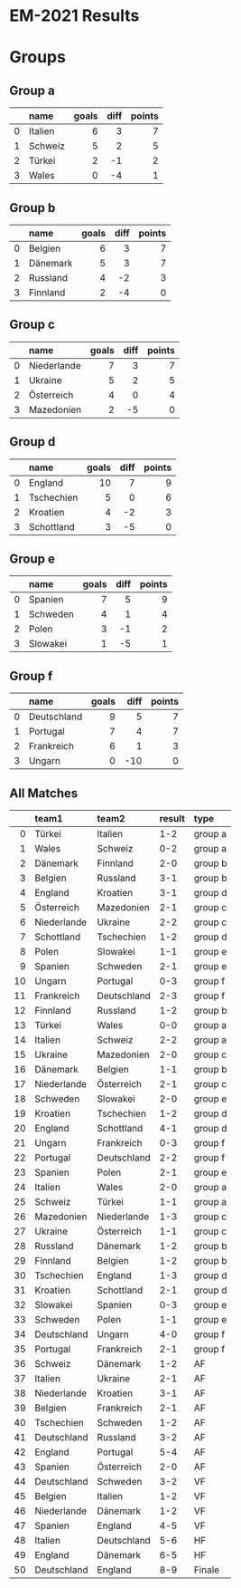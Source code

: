 
EM-2021 Results
===============

# Groups

## Group a


|    | name    |   goals |   diff |   points |
|---:|:--------|--------:|-------:|---------:|
|  0 | Italien |       6 |      3 |        7 |
|  1 | Schweiz |       5 |      2 |        5 |
|  2 | Türkei  |       2 |     -1 |        2 |
|  3 | Wales   |       0 |     -4 |        1 |
## Group b


|    | name     |   goals |   diff |   points |
|---:|:---------|--------:|-------:|---------:|
|  0 | Belgien  |       6 |      3 |        7 |
|  1 | Dänemark |       5 |      3 |        7 |
|  2 | Russland |       4 |     -2 |        3 |
|  3 | Finnland |       2 |     -4 |        0 |
## Group c


|    | name        |   goals |   diff |   points |
|---:|:------------|--------:|-------:|---------:|
|  0 | Niederlande |       7 |      3 |        7 |
|  1 | Ukraine     |       5 |      2 |        5 |
|  2 | Österreich  |       4 |      0 |        4 |
|  3 | Mazedonien  |       2 |     -5 |        0 |
## Group d


|    | name       |   goals |   diff |   points |
|---:|:-----------|--------:|-------:|---------:|
|  0 | England    |      10 |      7 |        9 |
|  1 | Tschechien |       5 |      0 |        6 |
|  2 | Kroatien   |       4 |     -2 |        3 |
|  3 | Schottland |       3 |     -5 |        0 |
## Group e


|    | name     |   goals |   diff |   points |
|---:|:---------|--------:|-------:|---------:|
|  0 | Spanien  |       7 |      5 |        9 |
|  1 | Schweden |       4 |      1 |        4 |
|  2 | Polen    |       3 |     -1 |        2 |
|  3 | Slowakei |       1 |     -5 |        1 |
## Group f


|    | name        |   goals |   diff |   points |
|---:|:------------|--------:|-------:|---------:|
|  0 | Deutschland |       9 |      5 |        7 |
|  1 | Portugal    |       7 |      4 |        7 |
|  2 | Frankreich  |       6 |      1 |        3 |
|  3 | Ungarn      |       0 |    -10 |        0 |
## All Matches


|    | team1       | team2       | result   | type    |
|---:|:------------|:------------|:---------|:--------|
|  0 | Türkei      | Italien     | 1-2      | group a |
|  1 | Wales       | Schweiz     | 0-2      | group a |
|  2 | Dänemark    | Finnland    | 2-0      | group b |
|  3 | Belgien     | Russland    | 3-1      | group b |
|  4 | England     | Kroatien    | 3-1      | group d |
|  5 | Österreich  | Mazedonien  | 2-1      | group c |
|  6 | Niederlande | Ukraine     | 2-2      | group c |
|  7 | Schottland  | Tschechien  | 1-2      | group d |
|  8 | Polen       | Slowakei    | 1-1      | group e |
|  9 | Spanien     | Schweden    | 2-1      | group e |
| 10 | Ungarn      | Portugal    | 0-3      | group f |
| 11 | Frankreich  | Deutschland | 2-3      | group f |
| 12 | Finnland    | Russland    | 1-2      | group b |
| 13 | Türkei      | Wales       | 0-0      | group a |
| 14 | Italien     | Schweiz     | 2-2      | group a |
| 15 | Ukraine     | Mazedonien  | 2-0      | group c |
| 16 | Dänemark    | Belgien     | 1-1      | group b |
| 17 | Niederlande | Österreich  | 2-1      | group c |
| 18 | Schweden    | Slowakei    | 2-0      | group e |
| 19 | Kroatien    | Tschechien  | 1-2      | group d |
| 20 | England     | Schottland  | 4-1      | group d |
| 21 | Ungarn      | Frankreich  | 0-3      | group f |
| 22 | Portugal    | Deutschland | 2-2      | group f |
| 23 | Spanien     | Polen       | 2-1      | group e |
| 24 | Italien     | Wales       | 2-0      | group a |
| 25 | Schweiz     | Türkei      | 1-1      | group a |
| 26 | Mazedonien  | Niederlande | 1-3      | group c |
| 27 | Ukraine     | Österreich  | 1-1      | group c |
| 28 | Russland    | Dänemark    | 1-2      | group b |
| 29 | Finnland    | Belgien     | 1-2      | group b |
| 30 | Tschechien  | England     | 1-3      | group d |
| 31 | Kroatien    | Schottland  | 2-1      | group d |
| 32 | Slowakei    | Spanien     | 0-3      | group e |
| 33 | Schweden    | Polen       | 1-1      | group e |
| 34 | Deutschland | Ungarn      | 4-0      | group f |
| 35 | Portugal    | Frankreich  | 2-1      | group f |
| 36 | Schweiz     | Dänemark    | 1-2      | AF      |
| 37 | Italien     | Ukraine     | 2-1      | AF      |
| 38 | Niederlande | Kroatien    | 3-1      | AF      |
| 39 | Belgien     | Frankreich  | 2-1      | AF      |
| 40 | Tschechien  | Schweden    | 1-2      | AF      |
| 41 | Deutschland | Russland    | 3-2      | AF      |
| 42 | England     | Portugal    | 5-4      | AF      |
| 43 | Spanien     | Österreich  | 2-0      | AF      |
| 44 | Deutschland | Schweden    | 3-2      | VF      |
| 45 | Belgien     | Italien     | 1-2      | VF      |
| 46 | Niederlande | Dänemark    | 1-2      | VF      |
| 47 | Spanien     | England     | 4-5      | VF      |
| 48 | Italien     | Deutschland | 5-6      | HF      |
| 49 | England     | Dänemark    | 6-5      | HF      |
| 50 | Deutschland | England     | 8-9      | Finale  |